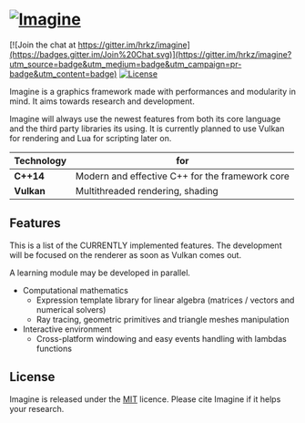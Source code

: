 [![Imagine](https://github.com/hrkz/imagine/blob/gh-pages/images/imagine.jpg)](https://imagine.github.io)
=======================

[![Join the chat at https://gitter.im/hrkz/imagine](https://badges.gitter.im/Join%20Chat.svg)](https://gitter.im/hrkz/imagine?utm_source=badge&utm_medium=badge&utm_campaign=pr-badge&utm_content=badge)
[![License](https://img.shields.io/badge/license-MIT-blue.svg)](LICENSE)

Imagine is a graphics framework made with performances and modularity in mind.
It aims towards research and development.

Imagine will always use the newest features from both its core language and the third party libraries its using.
It is currently planned to use Vulkan for rendering and Lua for scripting later on.

Technology    | for
--------------|---------
**C++14**     | Modern and effective C++ for the framework core
**Vulkan**    | Multithreaded rendering, shading 

## Features

This is a list of the CURRENTLY implemented features. 
The development will be focused on the renderer as soon as Vulkan comes out.

A learning module may be developed in parallel.

* Computational mathematics
  * Expression template library for linear algebra (matrices / vectors and numerical solvers)
  * Ray tracing, geometric primitives and triangle meshes manipulation
* Interactive environment
  * Cross-platform windowing and easy events handling with lambdas functions

## License

Imagine is released under the [MIT](LICENSE) licence.
Please cite Imagine if it helps your research.
